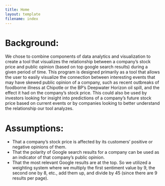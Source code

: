```yaml
---
title: Home
layout: template
filename: index
---
```


# Background:
We chose to combine components of data analytics and visualization to create a tool that visualizes the relationship between a company’s stock price and public opinion (based on top google search results) during a given period of time. This program is designed primarily as a tool that allows the user to easily visualize the connection between interesting events that may have skewed public opinion of a company, such as recent outbreaks of foodborne illness at Chipotle or the BP’s Deepwater Horizon oil spill, and the effect it had on the company’s stock price. This could also be used by investors looking for insight into predictions of a company’s future stock price based on current events or by companies looking to better understand the relationship our tool analyzes.

# Assumptions:
- That a company’s stock price is affected by its customers’ positive or negative opinions of them. 
- That the polarity of Google search results for a company can be used as an indicator of that company’s public opinion.
- That the most relevant Google results are at the top. So we utilized a weighting system where we multiply the first sentiment value by 9, the second one by 8, etc., add them up, and divide by 45 (since there are 9 results per page).
